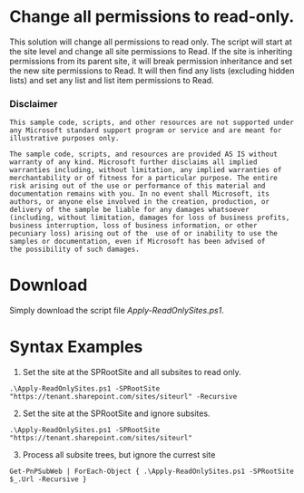 # Change all permissions to read-only.

This solution will change all permissions to read only. The script will start at the site level and change all site permissions to Read. If the site is inheriting permissions from its parent site, it will break permission inheritance and set the new site permissions to Read. It will then find any lists (excluding hidden lists) and set any list and list item permissions to Read.

### Disclaimer
```
This sample code, scripts, and other resources are not supported under any Microsoft standard support program or service and are meant for illustrative purposes only.

The sample code, scripts, and resources are provided AS IS without warranty of any kind. Microsoft further disclaims all implied warranties including, without limitation, any implied warranties of merchantability or of fitness for a particular purpose. The entire risk arising out of the use or performance of this material and documentation remains with you. In no event shall Microsoft, its authors, or anyone else involved in the creation, production, or delivery of the sample be liable for any damages whatsoever (including, without limitation, damages for loss of business profits,  business interruption, loss of business information, or other pecuniary loss) arising out of the  use of or inability to use the samples or documentation, even if Microsoft has been advised of  the possibility of such damages.
 ```


# Download
Simply download the script file _Apply-ReadOnlySites.ps1_.

# Syntax Examples

1. Set the site at the SPRootSite and all subsites to read only.
```
.\Apply-ReadOnlySites.ps1 -SPRootSite "https://tenant.sharepoint.com/sites/siteurl" -Recursive
```

2. Set the site at the SPRootSite and ignore subsites.
```
.\Apply-ReadOnlySites.ps1 -SPRootSite "https://tenant.sharepoint.com/sites/siteurl"
```

3. Process all subsite trees, but ignore the currest site
```
Get-PnPSubWeb | ForEach-Object { .\Apply-ReadOnlySites.ps1 -SPRootSite $_.Url -Recursive }
```